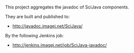 This project aggregates the javadoc of SciJava components.

They are built and published to:

* http://javadoc.imagej.net/SciJava/
    
By the following Jenkins job:

* http://jenkins.imagej.net/job/SciJava-javadoc/
